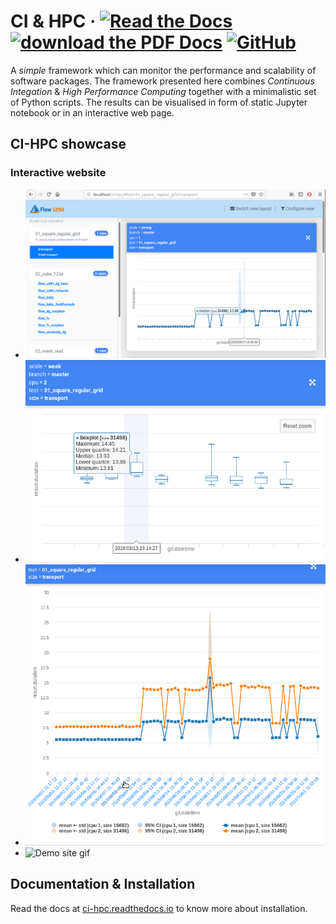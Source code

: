 # CI & HPC &middot; [![Read the Docs](https://img.shields.io/readthedocs/ci-hpc/dev.svg?style=flat-square)](https://ci-hpc.readthedocs.io/en/dev) [![download the PDF Docs](https://img.shields.io/badge/docs-PDF-d3231c.svg?style=flat-square&logo=adobe&logoColor=white)](https://readthedocs.org/projects/ci-hpc/downloads/pdf/dev/) [![GitHub](https://img.shields.io/github/license/janhybs/ci-hpc.svg?style=flat-square)](https://github.com/janhybs/ci-hpc/blob/master/LICENSE)

A *simple* framework which can monitor the performance and scalability of software packages.
The framework presented here combines *Continuous Integation* & *High Performance Computing*
together with a minimalistic set of Python scripts.
The results can be visualised in form of static Jupyter notebook or in an interactive web page.



## CI-HPC showcase

### Interactive website

- ![Demo site 1](docs/imgs/demo/demo-01.png)
- ![Demo site 2](docs/imgs/demo/demo-03.png)
- ![Demo site 2](docs/imgs/demo/demo-05.png)
- ![Demo site gif](docs/imgs/ci-hpc-demo-dev.gif)


## Documentation & Installation
Read the docs at [ci-hpc.readthedocs.io](https://ci-hpc.readthedocs.io/en/dev/) to know more about installation.
